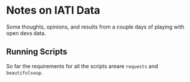
Notes on IATI Data
==================


Some thoughts, opinions, and results from a couple days of playing with open
devs data.



Running Scripts
---------------

So far the requirements for all the scripts areare `requests` and
`beautifulsoup`.
